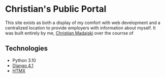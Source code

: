 # Christian's Public Portal

This site exists as both a display of my comfort with web development and a centralized location to provide employers with information about myself. It was built entirely by me, [Christian Madajski]() over the courrse of 

## Technologies
- Python 3.10
- [Django 4.1](https://www.djangoproject.com/)
- [HTMX](https://htmx.org/)

